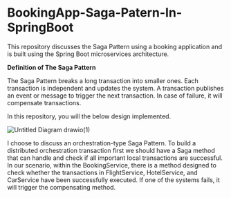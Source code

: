# BookingApp-Saga-Patern-In-SpringBoot
This repository discusses the Saga Pattern using a booking application and is built using the Spring Boot microservices architecture.

**Definition of The Saga Pattern**

The Saga Pattern breaks a long transaction into smaller ones. Each transaction is independent and updates the system. A transaction publishes  an event or message to trigger the next transaction. In case of failure, it will compensate transactions.

In this repository, you will the below design implemented.

 ![Untitled Diagram drawio(1)](https://github.com/Ambas-T/BookingApp-Saga-Patern-In-SpringBoot/assets/148710180/4a5a93b8-b1d0-4de2-96a8-07dd42c7ee9c)

I choose to discuss an orchestration-type Saga Pattern. To build a distributed orchestration transaction first we should have a Saga method that can handle and check if all important local transactions are successful. In our scenario, within the BookingService, there is a method designed to check whether the transactions in FlightService, HotelService, and CarService have been successfully executed. If one of the systems fails, it will trigger the compensating method.
